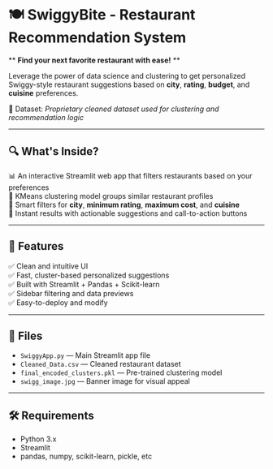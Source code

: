 # 🍽️ SwiggyBite - Restaurant Recommendation System

** **Find your next favorite restaurant with ease!**  **

Leverage the power of data science and clustering to get personalized Swiggy-style restaurant suggestions based on **city**, **rating**, **budget**, and **cuisine** preferences.

🔗 Dataset: *Proprietary cleaned dataset used for clustering and recommendation logic*

---

## 🔍 What's Inside?

📊 An interactive Streamlit web app that filters restaurants based on your preferences  
🤖 KMeans clustering model groups similar restaurant profiles  
🎯 Smart filters for **city**, **minimum rating**, **maximum cost**, and **cuisine**  
📍 Instant results with actionable suggestions and call-to-action buttons

---

## 🚀 Features

✅ Clean and intuitive UI  
✅ Fast, cluster-based personalized suggestions  
✅ Built with Streamlit + Pandas + Scikit-learn  
✅ Sidebar filtering and data previews  
✅ Easy-to-deploy and modify

---

## 📁 Files

- `SwiggyApp.py` — Main Streamlit app file  
- `Cleaned_Data.csv` — Cleaned restaurant dataset  
- `final_encoded_clusters.pkl` — Pre-trained clustering model  
- `swigg_image.jpg` — Banner image for visual appeal  

---

## 🛠 Requirements

- Python 3.x  
- Streamlit  
- pandas, numpy, scikit-learn, pickle, etc


